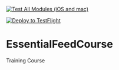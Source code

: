 [![Test All Modules (iOS and mac)](https://github.com/pklapuch/EssentialFeedCourse/actions/workflows/pull_request.yml/badge.svg?branch=main)](https://github.com/pklapuch/EssentialFeedCourse/actions/workflows/pull_request.yml)


[![Deploy to TestFlight](https://github.com/pklapuch/EssentialFeedCourse/actions/workflows/deploy.yml/badge.svg?branch=main)](https://github.com/pklapuch/EssentialFeedCourse/actions/workflows/deploy.yml)

# EssentialFeedCourse
Training Course
